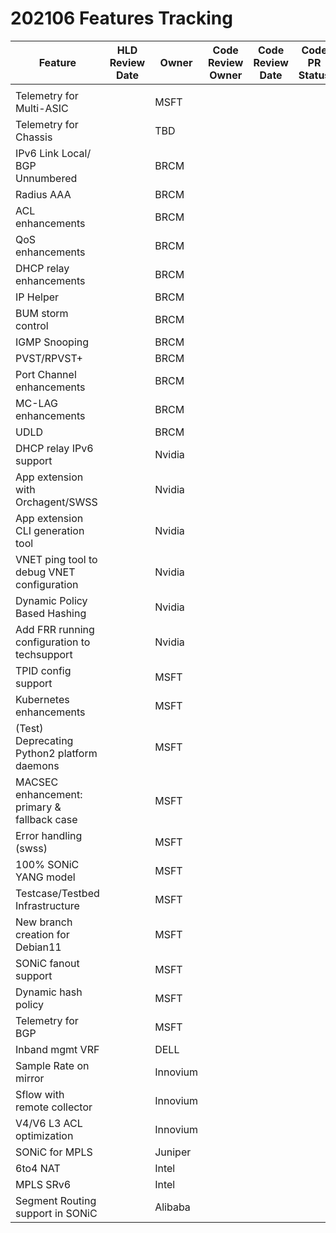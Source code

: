 # 202106 Features Tracking

| Feature| HLD<br/>Review<br/>Date | Owner| Code<br>Review<br>Owner| Code<br>Review<br>Date | Code PR Status   |
| ------ | ------- | -----|---------| ------------ | ---------- | 
| | | |  | | |
| Telemetry for Multi-ASIC | |	MSFT  |  | | |
| Telemetry for Chassis | |	TBD | |  | | 
| IPv6 Link Local/ BGP Unnumbered | |	BRCM | |  | | 
| Radius AAA	| | BRCM | |  | | 
| ACL enhancements	| | BRCM | |  | | 
| QoS enhancements	 || BRCM | |  | | 
| DHCP relay enhancements|	 | BRCM | |  | | 
| IP Helper	| | BRCM | |  | | 
| BUM storm control	| | BRCM | |  | | 
| IGMP Snooping	| | BRCM | |  | | 
| PVST/RPVST+	| | BRCM | |  | | 
| Port Channel enhancements	| | BRCM | |  | | 
| MC-LAG enhancements	| | BRCM | |  | | 
| UDLD	| | BRCM | |  | | 
| DHCP relay IPv6 support	| | Nvidia | |  | | 
| App extension with Orchagent/SWSS	| | Nvidia | |  | | 
| App extension CLI generation tool	| | Nvidia | |  | | 
| VNET ping tool to debug VNET configuration|	 | Nvidia | |  | | 
| Dynamic Policy Based Hashing	| | Nvidia | |  | | 
| Add FRR running configuration to techsupport|	 | Nvidia | |  | | 
| TPID config support 	| | MSFT | |  | | 
| Kubernetes enhancements	| | MSFT | |  | | 
| (Test) Deprecating Python2 platform daemons	| | MSFT | |  | | 
| MACSEC enhancement: primary & fallback case	| | MSFT | |  | | 
| Error handling (swss)	| | MSFT | |  | | 
| 100% SONiC YANG model	 | | MSFT | |  | | 
| Testcase/Testbed Infrastructure|	 | MSFT | |  | | 
| New branch creation for Debian11	| | MSFT | |  | | 
| SONiC fanout support	| | MSFT | |  | | 
| Dynamic hash policy|	 | MSFT | |  | | 
| Telemetry for BGP	| | MSFT | |  | | 
| Inband mgmt VRF |	 | DELL | |  | | 
| Sample Rate on mirror	| | Innovium | |  | | 
| Sflow with remote collector |	 | Innovium | |  | | 
| V4/V6 L3 ACL optimization	| | Innovium | |  | | 
| SONiC for MPLS	| | Juniper | |  | | 
| 6to4 NAT	| | Intel | |  | | 
| MPLS SRv6	| | Intel | |  | | 
| Segment Routing support in SONiC	| | Alibaba | |  | | 

